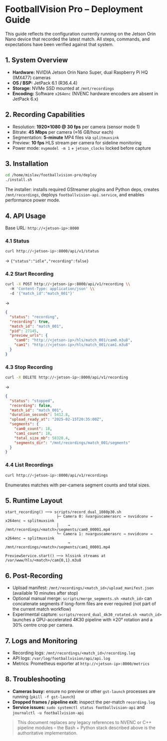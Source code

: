 # FootballVision Pro – Deployment Guide

This guide reflects the configuration currently running on the Jetson Orin Nano device that recorded the latest match. All steps, commands, and expectations have been verified against that system.

## 1. System Overview
- **Hardware:** NVIDIA Jetson Orin Nano Super, dual Raspberry Pi HQ (IMX477) cameras
- **OS / BSP:** JetPack 6.1 (R36.4.4)
- **Storage:** NVMe SSD mounted at `/mnt/recordings`
- **Encoding:** Software `x264enc` (NVENC hardware encoders are absent in JetPack 6.x)

## 2. Recording Capabilities
- Resolution: **1920×1080 @ 30 fps** per camera (sensor mode 1)
- Bitrate: **45 Mbps** per camera (≈16 GB/hour each)
- Segmentation: **5-minute** MP4 files via `splitmuxsink`
- Preview: **10 fps** HLS stream per camera for sideline monitoring
- Power mode: `nvpmodel -m 1` + `jetson_clocks` locked before capture

## 3. Installation
```bash
cd /home/mislav/footballvision-pro/deploy
./install.sh
```
The installer: installs required GStreamer plugins and Python deps, creates `/mnt/recordings`, deploys `footballvision-api.service`, and enables performance power mode.

## 4. API Usage
Base URL: `http://<jetson-ip>:8000`

### 4.1 Status
```bash
curl http://<jetson-ip>:8000/api/v1/status
```
→ `{"status":"idle","recording":false}`

### 4.2 Start Recording
```bash
curl -X POST http://<jetson-ip>:8000/api/v1/recording \\
  -H 'Content-Type: application/json' \\
  -d '{"match_id":"match_001"}'
```
→
```json
{
  "status": "recording",
  "recording": true,
  "match_id": "match_001",
  "pid": 27145,
  "preview_urls": {
    "cam0": "http://<jetson-ip>/hls/match_001/cam0.m3u8",
    "cam1": "http://<jetson-ip>/hls/match_001/cam1.m3u8"
  }
}
```

### 4.3 Stop Recording
```bash
curl -X DELETE http://<jetson-ip>:8000/api/v1/recording
```
→
```json
{
  "status": "stopped",
  "recording": false,
  "match_id": "match_001",
  "duration_seconds": 5412.8,
  "upload_ready_at": "2025-02-15T20:35:00Z",
  "segments": {
    "cam0_count": 18,
    "cam1_count": 18,
    "total_size_mb": 58320.4,
    "segments_dir": "/mnt/recordings/match_001/segments"
  }
}
```

### 4.4 List Recordings
```bash
curl http://<jetson-ip>:8000/api/v1/recordings
```
Enumerates matches with per-camera segment counts and total sizes.

## 5. Runtime Layout
```
start_recording() ──> scripts/record_dual_1080p30.sh
                       ├─ Camera 0: nvarguscamerasrc → nvvidconv → x264enc → splitmuxsink
                       │    → /mnt/recordings/<match>/segments/cam0_00001.mp4
                       └─ Camera 1: nvarguscamerasrc → nvvidconv → x264enc → splitmuxsink
                            → /mnt/recordings/<match>/segments/cam1_00001.mp4

PreviewService.start() ──> hlssink streams at /var/www/hls/<match>/cam{0,1}.m3u8
```

## 6. Post-Recording
- Upload manifest: `/mnt/recordings/<match_id>/upload_manifest.json` (available 10 minutes after stop)
- Optional manual merge: `scripts/merge_segments.sh <match_id>` can concatenate segments if long-form files are ever required (not part of the current match workflow)
- Experimental capture: `scripts/record_dual_4k30_rotated.sh <match_id>` launches a GPU-accelerated 4K30 pipeline with ±20° rotation and a 30% centre crop per camera.

## 7. Logs and Monitoring
- Recording logs: `/mnt/recordings/<match_id>/recording.log`
- API logs: `/var/log/footballvision/api/api.log`
- Metrics: Prometheus exporter at `http://<jetson-ip>:8000/metrics`

## 8. Troubleshooting
- **Cameras busy:** ensure no preview or other `gst-launch` processes are running (`pkill -f gst-launch`)
- **Dropped frames / pipeline exit:** inspect the per-match `recording.log`
- **Service issues:** `sudo systemctl status footballvision-api` and `journalctl -u footballvision-api`

> This document replaces any legacy references to NVENC or C++ pipeline modules – the Bash + Python stack described above is the authoritative implementation.
